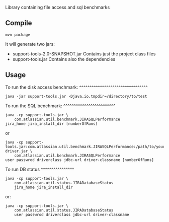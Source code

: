 Library containing file access and sql benchmarks

Compile
-------

    mvn package
	
It will generate two jars:

* support-tools-2.0-SNAPSHOT.jar Contains just the project class files
* support-tools.jar Contains also the dependencies


Usage
-----

To run the disk access benchmark:
^^^^^^^^^^^^^^^^^^^^^^^^^^^^^^^^^

    java -jar support-tools.jar -Djava.io.tmpdir=/directory/to/test
	

To run the SQL benchmark:
^^^^^^^^^^^^^^^^^^^^^^^^^

    java -cp support-tools.jar \
	    com.atlassian.util.benchmark.JIRASQLPerformance
    jira_home jira_install_dir [numberOfRuns]

or

    java -cp support-tools.jar:com.atlassian.util.benchmark.JIRASQLPerformance:/path/to/your/jdbc-driver.jar \
	    com.atlassian.util.benchmark.JIRASQLPerformance
    user passwrod driverclass jdbc-url driver-classname [numberOfRuns]

To run DB status
^^^^^^^^^^^^^^^^

    java -cp support-tools.jar \
	    com.atlassian.util.status.JIRADatabaseStatus
		jira_home jira_install_dir

or:

    java -cp support-tools.jar \
	    com.atlassian.util.status.JIRADatabaseStatus
		user passwrod driverclass jdbc-url driver-classname
